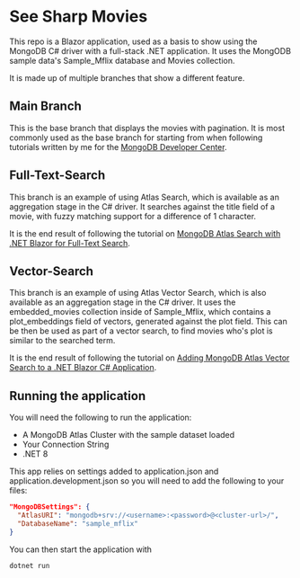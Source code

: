 # See Sharp Movies

This repo is a Blazor application, used as a basis to show using the MongoDB C# driver with a full-stack .NET application. It uses the MongODB sample data's Sample_Mflix database and Movies collection.

It is made up of multiple branches that show a different feature.

## Main Branch
This is the base branch that displays the movies with pagination. It is most commonly used as the base branch for starting from when following tutorials written by me for the [MongoDB Developer Center](https://www.mongodb.com/developer/search/?s=luce+carter&sortMode=0).

## Full-Text-Search
This branch is an example of using Atlas Search, which is available as an aggregation stage in the C# driver. It searches against the title field of a movie, with fuzzy matching support for a difference of 1 character.

It is the end result of following the tutorial on [MongoDB Atlas Search with .NET Blazor for Full-Text Search](https://www.mongodb.com/developer/languages/csharp/atlas-search-with-csharp/).

## Vector-Search
This branch is an example of using Atlas Vector Search, which is also available as an aggregation stage in the C# driver. It uses the embedded_movies collection inside of Sample_Mflix, which contains a plot_embeddings field of vectors, generated against the plot field. This can be then be used as part of a vector search, to find movies who's plot is similar to the searched term.

It is the end result of following the tutorial on [Adding MongoDB Atlas Vector Search to a .NET Blazor C# Application](https://www.mongodb.com/developer/languages/csharp/vector-search-with-csharp-driver/).


## Running the application

You will need the following to run the application: 
* A MongoDB Atlas Cluster with the sample dataset loaded
* Your Connection String
* .NET 8

This app relies on settings added to application.json and application.development.json so you will need to add the following to your files:

```json
"MongoDBSettings": {
  "AtlasURI": "mongodb+srv://<username>:<password>@<cluster-url>/",
  "DatabaseName": "sample_mflix"
}
```

You can then start the application with

```bash
dotnet run
```

